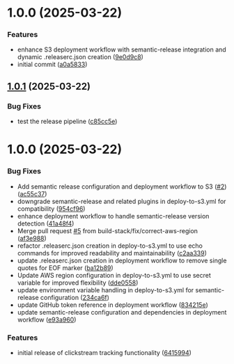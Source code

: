 # 1.0.0 (2025-03-22)


### Features

* enhance S3 deployment workflow with semantic-release integration and dynamic .releaserc.json creation ([9e0d9c8](https://github.com/build-stack/clickstream-core/commit/9e0d9c81f93d901563ec2fe8c8b33686b130c100))
* initial commit ([a0a5833](https://github.com/build-stack/clickstream-core/commit/a0a5833e6392089489403eba4011bfc77fb21539))

## [1.0.1](https://github.com/build-stack/clickstream-core/compare/v1.0.0...v1.0.1) (2025-03-22)


### Bug Fixes

* test the release pipeline ([c85cc5e](https://github.com/build-stack/clickstream-core/commit/c85cc5e5d3153e8ea2783a9b6b029f04019bd150))

# 1.0.0 (2025-03-22)


### Bug Fixes

* Add semantic release configuration and deployment workflow to S3 ([#2](https://github.com/build-stack/clickstream-core/issues/2)) ([ac55c37](https://github.com/build-stack/clickstream-core/commit/ac55c37d83db44c81fe2ae9d900ad04e4dde64ba))
* downgrade semantic-release and related plugins in deploy-to-s3.yml for compatibility ([954cf96](https://github.com/build-stack/clickstream-core/commit/954cf96534d732835b3bdd6699fee9e6a47df4b8))
* enhance deployment workflow to handle semantic-release version detection ([41a48f4](https://github.com/build-stack/clickstream-core/commit/41a48f4c2f662ebbea0e9fb3d52f4565e58555a4))
* Merge pull request [#5](https://github.com/build-stack/clickstream-core/issues/5) from build-stack/fix/correct-aws-region ([af3e988](https://github.com/build-stack/clickstream-core/commit/af3e988374c93463282b822b32720b8c4ab1e1fc))
* refactor .releaserc.json creation in deploy-to-s3.yml to use echo commands for improved readability and maintainability ([c2aa339](https://github.com/build-stack/clickstream-core/commit/c2aa33999a779bcc71d7a5e27aa9dfc0634dfdeb))
* update .releaserc.json creation in deployment workflow to remove single quotes for EOF marker ([ba12b89](https://github.com/build-stack/clickstream-core/commit/ba12b8901887e10b2f29e0114ad88abe33830c83))
* Update AWS region configuration in deploy-to-s3.yml to use secret variable for improved flexibility ([dde0558](https://github.com/build-stack/clickstream-core/commit/dde05586ea9d9c2f95930cf1aea69ba05cafe64a))
* update environment variable handling in deploy-to-s3.yml for semantic-release configuration ([234ca6f](https://github.com/build-stack/clickstream-core/commit/234ca6f45b64136ca4a49e894b4ebde3d72a1675))
* update GitHub token reference in deployment workflow ([834215e](https://github.com/build-stack/clickstream-core/commit/834215eb4288af7684e6ccd3ac49261d3fcaf296))
* update semantic-release configuration and dependencies in deployment workflow ([e93a960](https://github.com/build-stack/clickstream-core/commit/e93a960146d6cb2ecdb158e875fb7dda77556ab4))


### Features

* initial release of clickstream tracking functionality ([6415994](https://github.com/build-stack/clickstream-core/commit/641599423ed7620e263741665cf42f0fd8dc7d2c))
